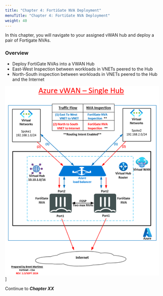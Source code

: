 ```yaml
---
title: "Chapter 4: FortiGate NVA Deployment"
menuTitle: "Chapter 4: FortiGate NVA Deployment"
weight: 40
---
```



In this chapter, you will navigate to your assigned vWAN hub and deploy a pair of Fortigate NVAs.

### Overview
- Deploy FortiGate NVAs into a VWAN Hub
- East-West Inspection between workloads in VNETs peered to the Hub
- North-South inspection between workloads in VNETs peered to the Hub and the Internet


![](../images/1_1-az-vwan-single-hub-ra.PNG)]

Continue to ***Chapter XX***

